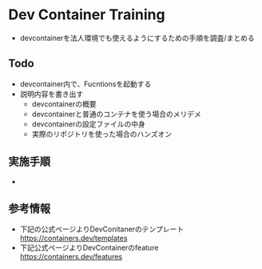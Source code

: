 # Dev Container Training
- devcontainerを法人環境でも使えるようにするための手順を調査/まとめる

## Todo
- devcontainer内で、Fucntionsを起動する
- 説明内容を書き出す
  - devcontainerの概要
  - devcontainerと普通のコンテナを使う場合のメリデメ
  - devcontainerの設定ファイルの中身
  - 実際のリポジトリを使った場合のハンズオン

## 実施手順
- 


## 参考情報
- 下記の公式ページよりDevConitanerのテンプレート
  https://containers.dev/templates
- 下記公式ページよりDevContainerのfeature
  https://containers.dev/features